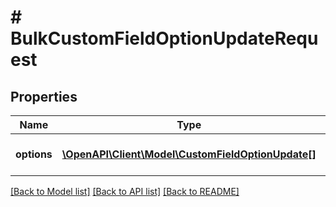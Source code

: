 # # BulkCustomFieldOptionUpdateRequest

## Properties

Name | Type | Description | Notes
------------ | ------------- | ------------- | -------------
**options** | [**\OpenAPI\Client\Model\CustomFieldOptionUpdate[]**](CustomFieldOptionUpdate.md) | Details of the options to update. | [optional]

[[Back to Model list]](../../README.md#models) [[Back to API list]](../../README.md#endpoints) [[Back to README]](../../README.md)
